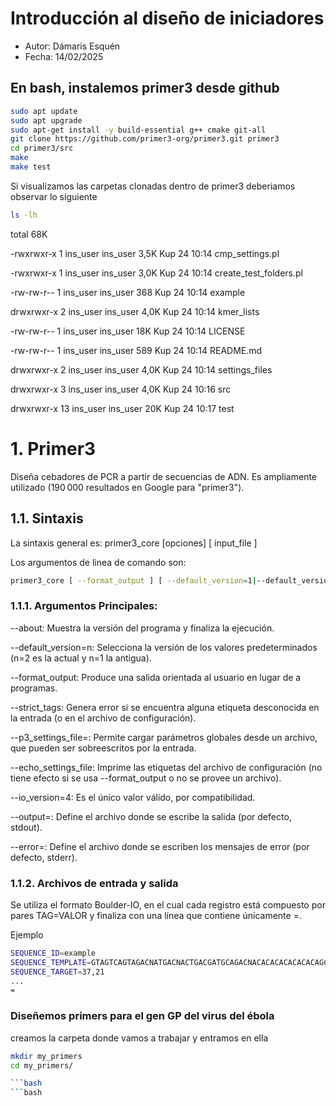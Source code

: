 # Introducción al diseño de iniciadores
- Autor: Dámaris Esquén
- Fecha: 14/02/2025
  

## En bash, instalemos primer3 desde github
```bash
sudo apt update
sudo apt upgrade
sudo apt-get install -y build-essential g++ cmake git-all
git clone https://github.com/primer3-org/primer3.git primer3
cd primer3/src
make
make test
```
Si visualizamos las carpetas clonadas dentro de primer3 deberiamos observar lo siguiente
```bash
ls -lh
```
total 68K

-rwxrwxr-x  1 ins_user ins_user 3,5K Kup  24 10:14 cmp_settings.pl

-rwxrwxr-x  1 ins_user ins_user 3,0K Kup  24 10:14 create_test_folders.pl

-rw-rw-r--  1 ins_user ins_user  368 Kup  24 10:14 example

drwxrwxr-x  2 ins_user ins_user 4,0K Kup  24 10:14 kmer_lists

-rw-rw-r--  1 ins_user ins_user  18K Kup  24 10:14 LICENSE

-rw-rw-r--  1 ins_user ins_user  589 Kup  24 10:14 README.md

drwxrwxr-x  2 ins_user ins_user 4,0K Kup  24 10:14 settings_files

drwxrwxr-x  3 ins_user ins_user 4,0K Kup  24 10:16 src

drwxrwxr-x 13 ins_user ins_user  20K Kup  24 10:17 test


# 1. Primer3
Diseña cebadores de PCR a partir de secuencias de ADN. Es ampliamente utilizado (190 000 resultados en Google para "primer3").

## 1.1. Sintaxis
La sintaxis general es:
primer3_core [opciones] [ input_file ]

Los argumentos de linea de comando son:
```bash
primer3_core [ --format_output ] [ --default_version=1|--default_version=2 ] [ --io_version=4 ] [ --p3_settings_file=<file_path> ] [ --echo_settings_file ] [ --strict_tags ] [ --output=<file_path> ] [ --error=<file_path> ] [ input_file ]
```

### 1.1.1. Argumentos Principales:

--about: Muestra la versión del programa y finaliza la ejecución.

--default_version=n: Selecciona la versión de los valores predeterminados (n=2 es la actual y n=1 la antigua).

--format_output: Produce una salida orientada al usuario en lugar de a programas.

--strict_tags: Genera error si se encuentra alguna etiqueta desconocida en la entrada (o en el archivo de configuración).

--p3_settings_file=<archivo>: Permite cargar parámetros globales desde un archivo, que pueden ser sobreescritos por la entrada.

--echo_settings_file: Imprime las etiquetas del archivo de configuración (no tiene efecto si se usa --format_output o no se provee un archivo).

--io_version=4: Es el único valor válido, por compatibilidad.

--output=<archivo>: Define el archivo donde se escribe la salida (por defecto, stdout).

--error=<archivo>: Define el archivo donde se escriben los mensajes de error (por defecto, stderr).


### 1.1.2. Archivos de entrada y salida
Se utiliza el formato Boulder-IO, en el cual cada registro está compuesto por pares TAG=VALOR y finaliza con una línea que contiene únicamente =.

Ejemplo
```bash
SEQUENCE_ID=example
SEQUENCE_TEMPLATE=GTAGTCAGTAGACNATGACNACTGACGATGCAGACNACACACACACACACAGCACACAGGTATTAGTGGGCCATTCGATCCCGACCCAAATCGATAGCTACGATGACG
SEQUENCE_TARGET=37,21
...
=
```

### Diseñemos primers para el gen GP del virus del ébola
creamos la carpeta donde vamos a trabajar y entramos en ella
```bash
mkdir my_primers
cd my_primers/
```



```bash
```bash
```bash

























